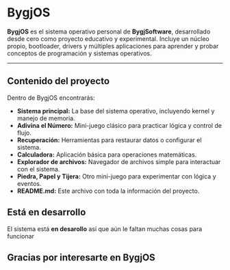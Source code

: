 # BygjOS

**BygjOS** es el sistema operativo personal de **BygjSoftware**, desarrollado desde cero como proyecto educativo y experimental. Incluye un núcleo propio, bootloader, drivers y múltiples aplicaciones para aprender y probar conceptos de programación y sistemas operativos.

---

## Contenido del proyecto

Dentro de BygjOS encontrarás:

- **Sistema principal:** La base del sistema operativo, incluyendo kernel y manejo de memoria.
- **Adivina el Número:** Mini-juego clásico para practicar lógica y control de flujo.
- **Recuperación:** Herramientas para restaurar datos o configurar el sistema.
- **Calculadora:** Aplicación básica para operaciones matemáticas.
- **Explorador de archivos:** Navegador de archivos simple para interactuar con el sistema.
- **Piedra, Papel y Tijera:** Otro mini-juego para experimentar con lógica y eventos.
- **README.md:** Este archivo con toda la información del proyecto.

## Está en desarrollo
El sistema está **en desarollo** así que aún le faltan muchas cosas para funcionar
## Gracias por interesarte en BygjOS
